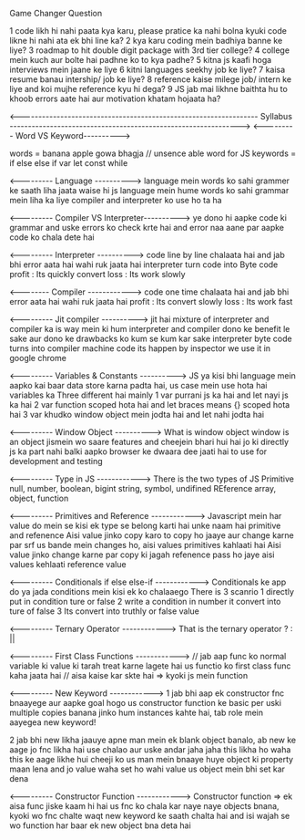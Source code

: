  Game Changer Question

 1 code likh hi nahi paata kya karu, please pratice ka nahi bolna kyuki code likne hi nahi ata ek bhi line ka?
 2 kya karu coding mein badhiya banne ke liye?
 3 roadmap to hit double digit package with 3rd tier college?
 4 college mein kuch aur bolte hai padhne ko to kya padhe?
 5 kitna js kaafi hoga interviews mein jaane ke liye
 6 kitni languages seekhy job ke liye?
 7 kaisa resume banau intership/ job ke liye?
 8 reference kaise milege job/ intern ke liye and koi mujhe reference kyu hi dega?
 9 JS jab mai likhne baithta hu to khoob errors aate hai aur motivation khatam hojaata ha?

 <----------------------------------------------------------------- Syllabus --------------------------------------------------------------->
 <--------- Word VS Keyword---------->

 words = banana apple gowa bhagja // unsence able word for JS
 keywords = if else else if var let const while

 <--------- Language ---------->
 language mein words ko sahi grammer ke saath liha jaata waise hi  js language mein hume words ko sahi grammar mein liha ka liye
 compiler and interpreter ko use ho ta ha

 <--------- Compiler VS Interpreter---------->
 ye dono hi aapke code ki grammar and uske errors ko check krte hai and error naa aane par aapke code ko chala dete hai

 <--------- Interpreter ---------->
 code line by line chalaata hai and jab bhi error aata hai wahi ruk jaata hai
 interpreter turn code into Byte code
 profit : Its quickly convert
 loss   : Its work slowly

 <-------- Compiler ------------>
 code one time chalaata hai and jab bhi error aata hai wahi ruk jaata hai
 profit : Its convert slowly
 loss   : Its work fast


 <--------- Jit compiler ---------->
 jit hai mixture of interpreter and compiler ka is way mein ki hum interpreter and compiler dono ke benefit le sake aur dono ke
 drawbacks ko kum se kum kar sake
 interpreter byte code turns into compiler machine code its happen by inspector
 we use it in google chrome

 <--------- Variables & Constants ---------->
 JS ya kisi bhi language mein aapko kai baar data store karna padta hai, us case mein use hota hai variables ka
 Three different hai mainly
 1 var purrani js ka hai and let nayi js ka hai
 2 var function scoped hota hai and let braces means {} scoped hota hai
 3 var khudko window object mein jodta hai and let nahi jodta hai

 <--------- Window Object ---------->
 What is window object
 window is an object jismein wo saare features and cheejein bhari hui hai jo ki directly js ka part nahi balki aapko browser ke dwaara dee jaati hai
 to use for development and testing

 <--------- Type in JS ------------>
 There is the two types of JS
 Primitive
 null, number, boolean, bigint string, symbol, undifined
 REference
 array, object, function

 <--------- Primitives and Reference ------------>
 Javascript mein har value do mein se kisi ek type se belong karti hai unke naam hai primitive and refenence
 Aisi value jinko copy karo to copy ho jaaye aur change karne par srf us bande mein changes ho, aisi values primitives kahlaati hai
 Aisi value jinko change karne par copy ki jagah refenence pass ho jaye aisi values kehlaati reference value

 <--------- Conditionals if else else-if ------------>
 Conditionals ke app do ya jada conditions mein kisi ek ko chalaaego
 There is 3 scanrio
 1 directly put in condition ture or false
 2 write a condition in number it convert into ture of false
 3 Its convert into truthly or false value

 <--------- Ternary Operator ------------>
 That is the ternary operator ? : ||


<--------- First Class Functions ------------>
// jab aap func ko normal variable ki value ki tarah treat karne lagete hai us functio ko first class func kaha jaata hai
// aisa kaise kar skte hai => kyoki js mein function

<--------- New Keyword ------------>
1 jab bhi aap ek constructor fnc bnaayege aur aapke goal hogo us constructor function ke basic per uski
  multiple copies banana jinko hum instances kahte hai, tab role mein aayegea new keyword!

2 jab bhi new likha jaauye apne man mein ek blank object banalo, ab new ke aage jo fnc likha hai use chalao aur uske andar jaha jaha this likha ho waha this ke aage
  likhe hui cheeji ko us man mein bnaaye huye object ki property maan lena and jo value waha set ho wahi value us object mein bhi set kar dena



<--------- Constructor Function ------------>
 Constructor function => ek aisa func jiske kaam hi hai us fnc ko chala kar naye naye objects bnana, kyoki wo fnc chalte waqt new keyword ke saath chalta hai and isi wajah se wo function har baar ek new object bna deta hai




